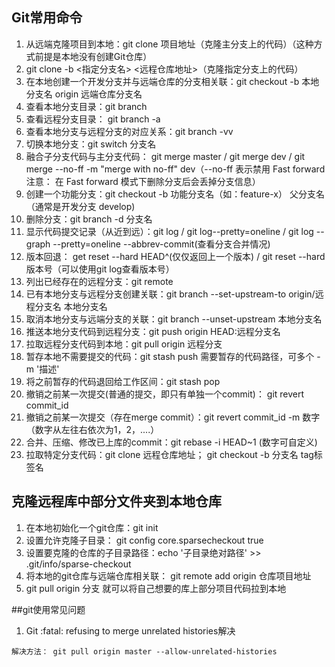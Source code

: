 ## Git常用命令

1. 从远端克隆项目到本地：git clone 项目地址（克隆主分支上的代码）（这种方式前提是本地没有创建Git仓库）
2. git clone -b <指定分支名> <远程仓库地址>（克隆指定分支上的代码）
3. 在本地创建一个开发分支并与远端仓库的分支相关联：git checkout -b 本地分支名 origin 远端仓库分支名
4. 查看本地分支目录：git branch
5. 查看远程分支目录： git branch -a
6. 查看本地分支与远程分支的对应关系：git branch -vv
7. 切换本地分支：git switch 分支名
8. 融合子分支代码与主分支代码： git merge master / git merge dev / git merge --no-ff -m "merge with no-ff" dev（--no-ff 表示禁用 Fast forward 注意： 在 Fast forward 模式下删除分支后会丢掉分支信息）
9. 创建一个功能分支：git checkout -b 功能分支名（如：feature-x） 父分支名（通常是开发分支 develop)
10. 删除分支：git branch -d 分支名
11. 显示代码提交记录（从近到远）：git log / git log--pretty=oneline / git log --graph --pretty=oneline --abbrev-commit(查看分支合并情况)
12. 版本回退： get reset --hard HEAD^(仅仅返回上一个版本) / git reset --hard 版本号（可以使用git log查看版本号）
13. 列出已经存在的远程分支：git remote 
14. 已有本地分支与远程分支创建关联：git branch --set-upstream-to origin/远程分支名 本地分支名  
15. 取消本地分支与远端分支的关联：git branch --unset-upstream 本地分支名 
16. 推送本地分支代码到远程分支：git push origin HEAD:远程分支名
17. 拉取远程分支代码到本地：git pull origin 远程分支
18. 暂存本地不需要提交的代码：git stash push 需要暂存的代码路径，可多个 -m '描述'  
19. 将之前暂存的代码退回给工作区间：git stash pop 
20. 撤销之前某一次提交(普通的提交，即只有单独一个commit)： git revert  commit_id
21. 撤销之前某一次提交（存在merge commit）：git revert  commit_id -m 数字（数字从左往右依次为1，2，....）
22. 合并、压缩、修改已上库的commit：git rebase -i HEAD~1 (数字可自定义)
23. 拉取特定分支代码：git clone 远程仓库地址； git checkout -b 分支名 tag标签名

## 克隆远程库中部分文件夹到本地仓库

1. 在本地初始化一个git仓库：git init
2. 设置允许克隆子目录： git config core.sparsecheckout true
3. 设置要克隆的仓库的子目录路径：echo '子目录绝对路径' >> .git/info/sparse-checkout
4. 将本地的git仓库与远端仓库相关联： git remote add origin 仓库项目地址
5. git pull origin 分支  就可以将自己想要的库上部分项目代码拉到本地



##git使用常见问题

1. Git :fatal: refusing to merge unrelated histories解决

```
解决方法： git pull origin master --allow-unrelated-histories
```



